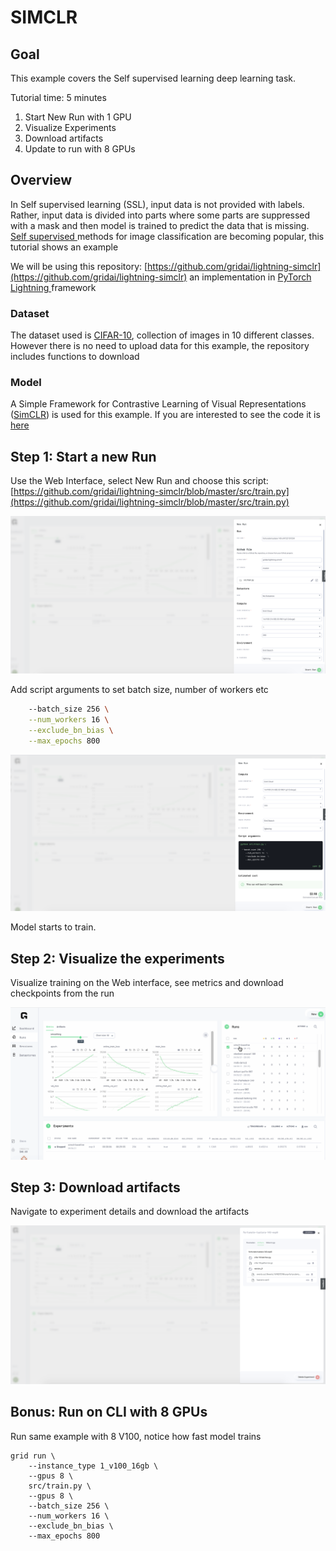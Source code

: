 # SIMCLR

## Goal

This example covers the Self supervised learning deep learning task.

Tutorial time: 5 minutes

1. Start New Run with 1 GPU
2. Visualize Experiments
3. Download artifacts
4. Update to run with 8 GPUs

## Overview

In Self supervised learning \(SSL\), input data is not provided with labels. Rather, input data is divided into parts where some parts are suppressed with a mask and then model is trained to predict the data that is missing. [Self supervised ](https://pytorch-lightning-bolts.readthedocs.io/en/latest/self_supervised_models.html)methods for image classification are becoming popular, this tutorial shows an example

We will be using this repository: [https://github.com/gridai/lightning-simclr](https://github.com/gridai/lightning-simclr) an implementation in [PyTorch Lightning ](https://github.com/PyTorchLightning/pytorch-lightning)framework

### Dataset

The dataset used is [CIFAR-10](https://www.cs.toronto.edu/~kriz/cifar.html), collection of images in 10 different classes. However there is no need to upload data for this example, the repository includes functions to download

### Model

A Simple Framework for Contrastive Learning of Visual Representations \([SimCLR](https://arxiv.org/abs/2002.05709)\) is used for this example. If you are interested to see the code it is [here](https://github.com/gridai/lightning-simclr)

## Step 1: Start a new Run

Use the Web Interface, select New Run and choose this script: [https://github.com/gridai/lightning-simclr/blob/master/src/train.py](https://github.com/gridai/lightning-simclr/blob/master/src/train.py)

![](../../../.gitbook/assets/screen-shot-2021-04-12-at-5.10.59-pm.png)

Add script arguments to set batch size, number of workers etc

```bash
    --batch_size 256 \
    --num_workers 16 \
    --exclude_bn_bias \
    --max_epochs 800
```

![](../../../.gitbook/assets/screen-shot-2021-04-12-at-5.12.48-pm.png)

Model starts to train.

## Step 2: Visualize the experiments

Visualize training on the Web interface, see metrics and download checkpoints from the run

![](../../../.gitbook/assets/simclr2.gif)

## Step 3: Download artifacts

Navigate to experiment details and download the artifacts

![](../../../.gitbook/assets/screen-shot-2021-04-12-at-5.14.58-pm.png)

## Bonus: Run on CLI with 8 GPUs

Run same example with 8 V100, notice how fast model trains

```text
grid run \
    --instance_type 1_v100_16gb \
    --gpus 8 \
    src/train.py \
    --gpus 8 \
    --batch_size 256 \
    --num_workers 16 \
    --exclude_bn_bias \
    --max_epochs 800
```

